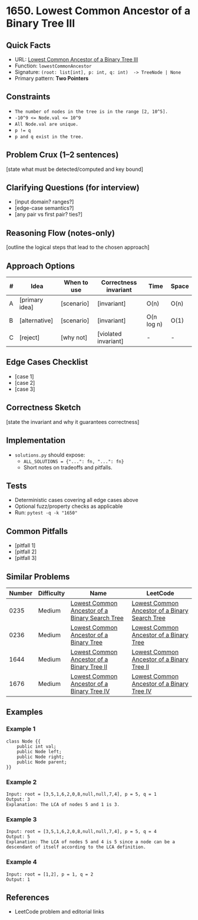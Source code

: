 # 1650. Lowest Common Ancestor of a Binary Tree III

## Quick Facts

- URL:
  [Lowest Common Ancestor of a Binary Tree III](https://leetcode.com/problems/lowest-common-ancestor-of-a-binary-tree-iii/)
- Function: `lowestCommonAncestor`
- Signature: `(root: list[int], p: int, q: int)  -> TreeNode | None`
- Primary pattern: **Two Pointers**

## Constraints

- `The number of nodes in the tree is in the range [2, 10^5].`
- `-10^9 <= Node.val <= 10^9`
- `All Node.val are unique.`
- `p != q`
- `p and q exist in the tree.`

## Problem Crux (1–2 sentences)

[state what must be detected/computed and key bound]

## Clarifying Questions (for interview)

- [input domain? ranges?]
- [edge-case semantics?]
- [any pair vs first pair? ties?]

## Reasoning Flow (notes-only)

[outline the logical steps that lead to the chosen approach]

## Approach Options

| #   | Idea           | When to use | Correctness invariant | Time       | Space |
| --- | -------------- | ----------- | --------------------- | ---------- | ----- |
| A   | [primary idea] | [scenario]  | [invariant]           | O(n)       | O(n)  |
| B   | [alternative]  | [scenario]  | [invariant]           | O(n log n) | O(1)  |
| C   | [reject]       | [why not]   | [violated invariant]  | -          | -     |

## Edge Cases Checklist

- [case 1]
- [case 2]
- [case 3]

## Correctness Sketch

[state the invariant and why it guarantees correctness]

## Implementation

- `solutions.py` should expose:
    - `ALL_SOLUTIONS = {"...": fn, "...": fn}`
    - Short notes on tradeoffs and pitfalls.

## Tests

- Deterministic cases covering all edge cases above
- Optional fuzz/property checks as applicable
- Run: `pytest -q -k "1650"`

## Common Pitfalls

- [pitfall 1]
- [pitfall 2]
- [pitfall 3]

## Similar Problems

| Number | Difficulty | Name                                                                                                               | LeetCode                                                                                                                        |
| ------ | ---------- | ------------------------------------------------------------------------------------------------------------------ | ------------------------------------------------------------------------------------------------------------------------------- |
| 0235   | Medium     | [Lowest Common Ancestor of a Binary Search Tree](../0235-lowest-common-ancestor-of-a-binary-search-tree/readme.md) | [Lowest Common Ancestor of a Binary Search Tree](https://leetcode.com/problems/lowest-common-ancestor-of-a-binary-search-tree/) |
| 0236   | Medium     | [Lowest Common Ancestor of a Binary Tree](../0236-lowest-common-ancestor-of-a-binary-tree/readme.md)               | [Lowest Common Ancestor of a Binary Tree](https://leetcode.com/problems/lowest-common-ancestor-of-a-binary-tree/)               |
| 1644   | Medium     | [Lowest Common Ancestor of a Binary Tree II](../1644-lowest-common-ancestor-of-a-binary-tree-ii/readme.md)         | [Lowest Common Ancestor of a Binary Tree II](https://leetcode.com/problems/lowest-common-ancestor-of-a-binary-tree-ii/)         |
| 1676   | Medium     | [Lowest Common Ancestor of a Binary Tree IV](../1676-lowest-common-ancestor-of-a-binary-tree-iv/readme.md)         | [Lowest Common Ancestor of a Binary Tree IV](https://leetcode.com/problems/lowest-common-ancestor-of-a-binary-tree-iv/)         |

## Examples

### Example 1

```text
class Node {{
    public int val;
    public Node left;
    public Node right;
    public Node parent;
}}
```

### Example 2

```text
Input: root = [3,5,1,6,2,0,8,null,null,7,4], p = 5, q = 1
Output: 3
Explanation: The LCA of nodes 5 and 1 is 3.
```

### Example 3

```text
Input: root = [3,5,1,6,2,0,8,null,null,7,4], p = 5, q = 4
Output: 5
Explanation: The LCA of nodes 5 and 4 is 5 since a node can be a descendant of itself according to the LCA definition.
```

### Example 4

```text
Input: root = [1,2], p = 1, q = 2
Output: 1
```

## References

- LeetCode problem and editorial links
